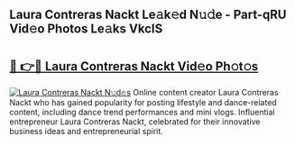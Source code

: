 ## Laura Contreras Nackt Le𝚊k𝚎d N𝚞𝚍e - Part-qRU Vid𝚎o Photos Le𝚊ks VkcIS

# <h2><a href="http://fb1u4j.evod.top/?m=Laura+Contreras+Nackt">🔗 👉🔴 Laura Contreras Nackt Vid𝚎o Ph𝚘t𝚘s</a></h2>

[![Laura Contreras Nackt N𝚞d𝚎s](https://i.imgur.com/8V9OHl7.gif)](http://fb1u4j.evod.top/?m=Laura+Contreras+Nackt)
Online content creator Laura Contreras Nackt who has gained popularity for posting lifestyle and dance-related content, including dance trend performances and mini vlogs. Influential entrepreneur Laura Contreras Nackt, celebrated for their innovative business ideas and entrepreneurial spirit. 
